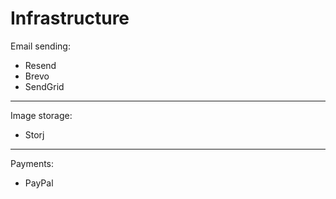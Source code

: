 # Infrastructure

Email sending:

- Resend
- Brevo
- SendGrid

---

Image storage:

- Storj

---

Payments:

- PayPal
